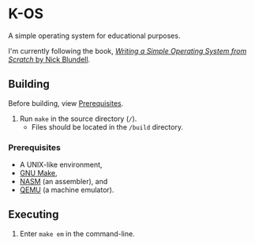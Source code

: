 # K-OS

A simple operating system for educational purposes.

I'm currently following the book, [*Writing a Simple Operating System from Scratch* by Nick Blundell](https://www.cs.bham.ac.uk/~exr/lectures/opsys/10_11/lectures/os-dev.pdf).

## Building

Before building, view [Prerequisites](#Prerequisites).

1. Run `make` in the source directory (`/`).
    * Files should be located in the `/build` directory.

### Prerequisites

* A UNIX-like environment,
* [GNU Make](https://www.gnu.org/software/make/),
* [NASM](https://www.nasm.us/) (an assembler), and
* [QEMU](https://www.qemu.org/) (a machine emulator).

## Executing

1. Enter `make em` in the command-line.
